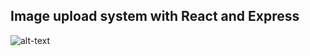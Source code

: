 ## Image upload system with React and Express

![alt-text](https://user-images.githubusercontent.com/47112861/87898109-4a6ff380-ca1b-11ea-99ef-1984d067d51b.png)
